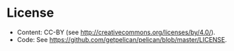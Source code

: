 # License

* Content: CC-BY (see <http://creativecommons.org/licenses/by/4.0/>).
* Code: See <https://github.com/getpelican/pelican/blob/master/LICENSE>.
